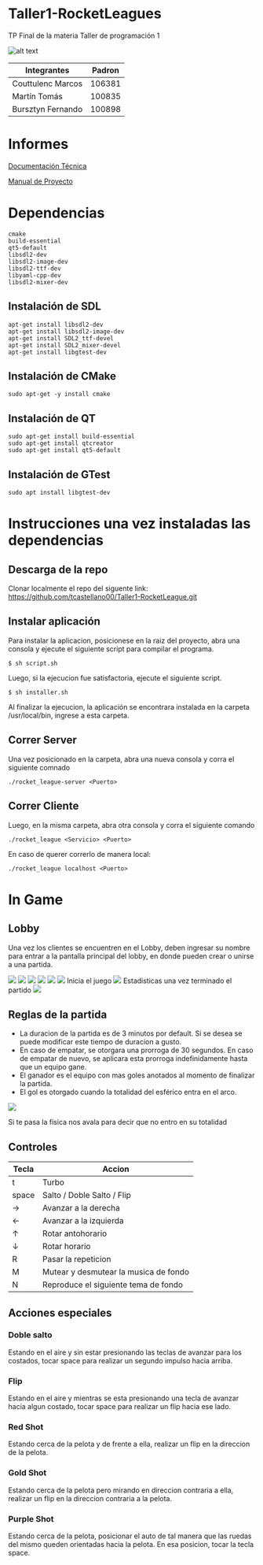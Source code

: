 # Taller1-RocketLeagues
TP Final de la materia Taller de programación 1

![alt text](https://app.travis-ci.com/tcastellano00/Taller1-RocketLeague.svg?token=i5sYMvqAzCxYcsKUK5yF&branch=main)

| Integrantes    | Padron |
| -------------- | ------ |
| Couttulenc Marcos| 106381 |
| Martín Tomás   | 100835  |
| Bursztyn Fernando   | 100898  |


# Informes
[Documentación Técnica](https://docs.google.com/document/d/1GZ37hIVslaq5qQRa4rIikDMMmVd59vRMnn6P-WR4FyY/edit?usp=sharing)

[Manual de Proyecto](https://docs.google.com/document/d/1O9OWEeqHpET_tjnT7PkV4QW3vANfpnvZn209kwH9aao/edit?usp=sharing)


# Dependencias

```
cmake
build-essential
qt5-default
libsdl2-dev
libsdl2-image-dev
libsdl2-ttf-dev
libyaml-cpp-dev
libsdl2-mixer-dev
```
## Instalación de SDL
```
apt-get install libsdl2-dev
apt-get install libsdl2-image-dev
apt-get install SDL2_ttf-devel
apt-get install SDL2_mixer-devel
apt-get install libgtest-dev
```

## Instalación de CMake
```
sudo apt-get -y install cmake

```

## Instalación de QT
```
sudo apt-get install build-essential
sudo apt-get install qtcreator
sudo apt-get install qt5-default
```

## Instalación de GTest
```
sudo apt install libgtest-dev
```


# Instrucciones una vez instaladas las dependencias

## Descarga de la repo

Clonar localmente el repo del siguente link: https://github.com/tcastellano00/Taller1-RocketLeague.git


## Instalar aplicación
Para instalar la aplicacion, posicionese en la raiz del proyecto, abra una consola y ejecute el siguiente script para compilar el programa.
```
$ sh script.sh
```
Luego, si la ejecucion fue satisfactoria, ejecute el siguiente script.

```
$ sh installer.sh
```

Al finalizar la ejecucion, la aplicación se encontrara instalada en la carpeta /usr/local/bin, ingrese a esta carpeta.

## Correr Server
Una vez posicionado en la carpeta, abra una nueva consola y corra el siguiente comnado
```
./rocket_league-server <Puerto>
```

## Correr Cliente
Luego, en la misma carpeta, abra otra consola y corra el siguiente comando
```
./rocket_league <Servicio> <Puerto>
```
En caso de querer correrlo de manera local:
```
./rocket_league localhost <Puerto>
```

# In Game
## Lobby

Una vez los clientes se encuentren en el Lobby, deben ingresar su nombre para entrar a la pantalla principal del lobby, en donde pueden crear o unirse a una partida.

![](https://github.com/tcastellano00/Taller1-RocketLeague/blob/main/READMEMultimedia/lobby1.png)
![](https://github.com/tcastellano00/Taller1-RocketLeague/blob/main/READMEMultimedia/lobby2.png)
![](https://github.com/tcastellano00/Taller1-RocketLeague/blob/main/READMEMultimedia/lobby3.png)
![](https://github.com/tcastellano00/Taller1-RocketLeague/blob/main/READMEMultimedia/lobby4.png)
![](https://github.com/tcastellano00/Taller1-RocketLeague/blob/main/READMEMultimedia/lobby5.png)
![](https://github.com/tcastellano00/Taller1-RocketLeague/blob/main/READMEMultimedia/lobby6.png)
Inicia el juego
![](https://github.com/tcastellano00/Taller1-RocketLeague/blob/main/READMEMultimedia/lobby7.png)
Estadisticas una vez terminado el partido
![](https://github.com/tcastellano00/Taller1-RocketLeague/blob/main/READMEMultimedia/lobby8.png)



## Reglas de la partida
* La duracion de la partida es de 3 minutos por default. Si se desea se puede modificar este tiempo de duracion a gusto.
* En caso de empatar, se otorgara una prorroga de 30 segundos. En caso de empatar de nuevo, se aplicara esta prorroga indefinidamente hasta que un equipo gane.
* El ganador es el equipo con mas goles anotados al momento de finalizar la partida.
* El gol es otorgado cuando la totalidad del esférico entra en el arco.

![](https://github.com/tcastellano00/Taller1-RocketLeague/blob/main/READMEMultimedia/lineaJapon.png)

Si te pasa la fisica nos avala para decir que no entro en su totalidad


## Controles
| Tecla   | Accion |
| -------------- | ------ |
| t | Turbo |
| space | Salto / Doble Salto / Flip  |
| → | Avanzar a la derecha  |
| ←	 | Avanzar a la izquierda  |
| ↑ | Rotar antohorario |
| ↓ | Rotar horario  |
| R | Pasar la repeticion |
| M | Mutear y desmutear la musica de fondo  |
| N | Reproduce el siguiente tema de fondo  |

## Acciones especiales

### Doble salto
Estando en el aire y sin estar presionando las teclas de avanzar para los costados, tocar space para realizar un segundo impulso hacia arriba.

### Flip
Estando en el aire y mientras se esta presionando una tecla de avanzar hacia algun costado, tocar space para realizar un flip hacia ese lado.

### Red Shot
Estando cerca de la pelota y de frente a ella, realizar un flip en la direccion de la pelota.

### Gold Shot
Estando cerca de la pelota pero mirando en direccion contraria a ella, realizar un flip en la direccion contraria a la pelota.

### Purple Shot
Estando cerca de la pelota, posicionar el auto de tal manera que las ruedas del mismo queden orientadas hacia la pelota. En esa posicion, tocar la tecla space.


